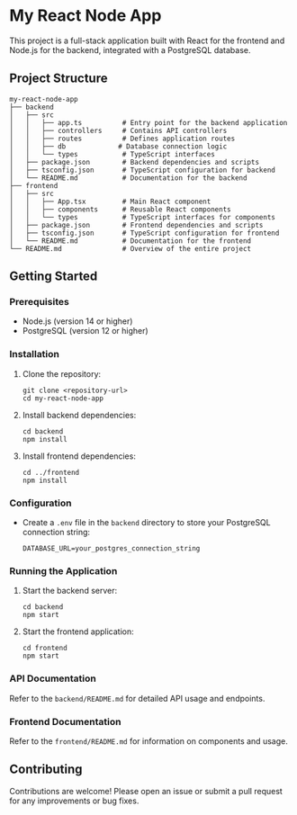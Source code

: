 # My React Node App

This project is a full-stack application built with React for the frontend and Node.js for the backend, integrated with a PostgreSQL database.

## Project Structure

```
my-react-node-app
├── backend
│   ├── src
│   │   ├── app.ts          # Entry point for the backend application
│   │   ├── controllers     # Contains API controllers
│   │   ├── routes          # Defines application routes
│   │   ├── db             # Database connection logic
│   │   └── types           # TypeScript interfaces
│   ├── package.json        # Backend dependencies and scripts
│   ├── tsconfig.json       # TypeScript configuration for backend
│   └── README.md           # Documentation for the backend
├── frontend
│   ├── src
│   │   ├── App.tsx         # Main React component
│   │   ├── components      # Reusable React components
│   │   └── types           # TypeScript interfaces for components
│   ├── package.json        # Frontend dependencies and scripts
│   ├── tsconfig.json       # TypeScript configuration for frontend
│   └── README.md           # Documentation for the frontend
└── README.md               # Overview of the entire project
```

## Getting Started

### Prerequisites

- Node.js (version 14 or higher)
- PostgreSQL (version 12 or higher)

### Installation

1. Clone the repository:
   ```
   git clone <repository-url>
   cd my-react-node-app
   ```

2. Install backend dependencies:
   ```
   cd backend
   npm install
   ```

3. Install frontend dependencies:
   ```
   cd ../frontend
   npm install
   ```

### Configuration

- Create a `.env` file in the `backend` directory to store your PostgreSQL connection string:
  ```
  DATABASE_URL=your_postgres_connection_string
  ```

### Running the Application

1. Start the backend server:
   ```
   cd backend
   npm start
   ```

2. Start the frontend application:
   ```
   cd frontend
   npm start
   ```

### API Documentation

Refer to the `backend/README.md` for detailed API usage and endpoints.

### Frontend Documentation

Refer to the `frontend/README.md` for information on components and usage.

## Contributing

Contributions are welcome! Please open an issue or submit a pull request for any improvements or bug fixes.